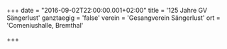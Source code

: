 +++
date = "2016-09-02T22:00:00.001+02:00"
title = '125 Jahre GV Sängerlust'
ganztaegig = 'false'
verein = 'Gesangverein Sängerlust'
ort = 'Comeniushalle, Bremthal'

+++

      